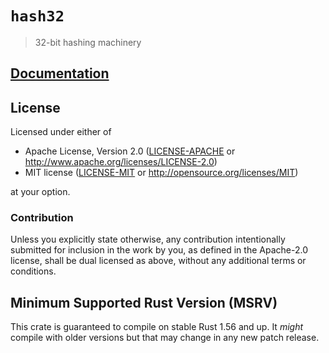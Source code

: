 # `hash32`

> 32-bit hashing machinery

## [Documentation](https://docs.rs/hash32)

## License

Licensed under either of

- Apache License, Version 2.0 ([LICENSE-APACHE](LICENSE-APACHE) or
  http://www.apache.org/licenses/LICENSE-2.0)
- MIT license ([LICENSE-MIT](LICENSE-MIT) or http://opensource.org/licenses/MIT)

at your option.

### Contribution

Unless you explicitly state otherwise, any contribution intentionally submitted for inclusion in the
work by you, as defined in the Apache-2.0 license, shall be dual licensed as above, without any
additional terms or conditions.

## Minimum Supported Rust Version (MSRV)
This crate is guaranteed to compile on stable Rust 1.56 and up. It *might*
compile with older versions but that may change in any new patch release.

